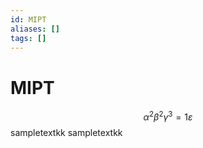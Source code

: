 ```yaml
---
id: MIPT
aliases: []
tags: []
---
```


# MIPT

$$
\alpha^2 \beta^2 \gamma^3 = 1 \varepsilon
$$
sampletextkk
sampletextkk


